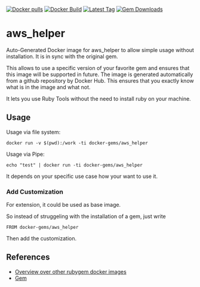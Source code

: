 [![Docker pulls](https://img.shields.io/docker/pulls/rubygem/aws_helper.svg)](https://hub.docker.com/r/rubygem/aws_helper/)
[![Docker Build](https://img.shields.io/docker/automated/rubygem/aws_helper.svg)](https://hub.docker.com/r/rubygem/aws_helper/)
[![Latest Tag](https://img.shields.io/github/tag/docker-rubygem/aws_helper.svg)](https://hub.docker.com/r/rubygem/aws_helper/)
[![Gem Downloads](https://img.shields.io/gem/dt/aws_helper.svg)](https://rubygems.org/gems/aws_helper/)
# aws_helper

Auto-Generated Docker image for aws_helper to allow simple usage without installation.
It is in sync with the original gem.

This allows to use a specific version of your favorite gem and ensures that this image will be supported in future.
The image is generated automatically from a github repository by Docker Hub.
This ensures that you exactly know what is in the image and what not.

It lets you use Ruby Tools without the need to install ruby on your machine.

## Usage

Usage via file system:

`docker run -v $(pwd):/work -ti docker-gems/aws_helper`

Usage via Pipe:

`echo "test" | docker run -ti docker-gems/aws_helper`

It depends on your specific use case how your want to use it.

### Add Customization

For extension, it could be used as base image.

So instead of struggeling with the installation of a gem, just write

`FROM docker-gems/aws_helper`

Then add the customization.

## References

 - [Overview over other rubygem docker images](https://github.com/thinkbot/docker-rubygem)
 - [Gem](https://rubygems.org/gems/aws_helper/)
